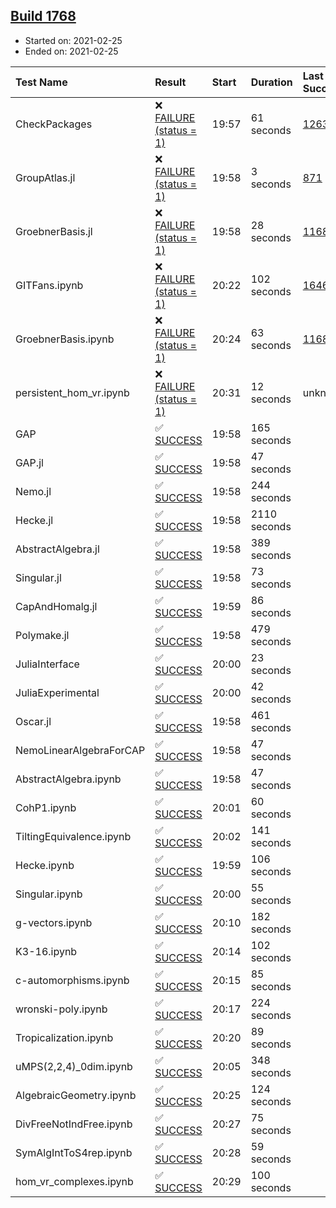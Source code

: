 ## [Build 1768](https://oscarci.mathematik.uni-kl.de/job/oscar-stable/1768/)

* Started on: 2021-02-25
* Ended on: 2021-02-25

| Test Name    | Result | Start | Duration | Last Success | First Failure |
|:-------------|:-------|:------|:---------|:-------------|:--------------|
| CheckPackages | ❌ [FAILURE (status = 1)](https://oscarci.mathematik.uni-kl.de/job/oscar-stable/1768/artifact/logs/build-1768/CheckPackages.log) | 19:57 | 61 seconds | [1263](https://oscarci.mathematik.uni-kl.de/job/oscar-stable/1263/) | [1264](https://oscarci.mathematik.uni-kl.de/job/oscar-stable/1264/) |
| GroupAtlas.jl | ❌ [FAILURE (status = 1)](https://oscarci.mathematik.uni-kl.de/job/oscar-stable/1768/artifact/logs/build-1768/GroupAtlas.jl.log) | 19:58 | 3 seconds | [871](https://oscarci.mathematik.uni-kl.de/job/oscar-stable/871/) | [872](https://oscarci.mathematik.uni-kl.de/job/oscar-stable/872/) |
| GroebnerBasis.jl | ❌ [FAILURE (status = 1)](https://oscarci.mathematik.uni-kl.de/job/oscar-stable/1768/artifact/logs/build-1768/GroebnerBasis.jl.log) | 19:58 | 28 seconds | [1168](https://oscarci.mathematik.uni-kl.de/job/oscar-stable/1168/) | [1169](https://oscarci.mathematik.uni-kl.de/job/oscar-stable/1169/) |
| GITFans.ipynb | ❌ [FAILURE (status = 1)](https://oscarci.mathematik.uni-kl.de/job/oscar-stable/1768/artifact/logs/build-1768/GITFans.ipynb.log) | 20:22 | 102 seconds | [1646](https://oscarci.mathematik.uni-kl.de/job/oscar-stable/1646/) | [1647](https://oscarci.mathematik.uni-kl.de/job/oscar-stable/1647/) |
| GroebnerBasis.ipynb | ❌ [FAILURE (status = 1)](https://oscarci.mathematik.uni-kl.de/job/oscar-stable/1768/artifact/logs/build-1768/GroebnerBasis.ipynb.log) | 20:24 | 63 seconds | [1168](https://oscarci.mathematik.uni-kl.de/job/oscar-stable/1168/) | [1169](https://oscarci.mathematik.uni-kl.de/job/oscar-stable/1169/) |
| persistent_hom_vr.ipynb | ❌ [FAILURE (status = 1)](https://oscarci.mathematik.uni-kl.de/job/oscar-stable/1768/artifact/logs/build-1768/persistent_hom_vr.ipynb.log) | 20:31 | 12 seconds | unknown | unknown |
| GAP | ✅ [SUCCESS](https://oscarci.mathematik.uni-kl.de/job/oscar-stable/1768/artifact/logs/build-1768/GAP.log) | 19:58 | 165 seconds |  |  |
| GAP.jl | ✅ [SUCCESS](https://oscarci.mathematik.uni-kl.de/job/oscar-stable/1768/artifact/logs/build-1768/GAP.jl.log) | 19:58 | 47 seconds |  |  |
| Nemo.jl | ✅ [SUCCESS](https://oscarci.mathematik.uni-kl.de/job/oscar-stable/1768/artifact/logs/build-1768/Nemo.jl.log) | 19:58 | 244 seconds |  |  |
| Hecke.jl | ✅ [SUCCESS](https://oscarci.mathematik.uni-kl.de/job/oscar-stable/1768/artifact/logs/build-1768/Hecke.jl.log) | 19:58 | 2110 seconds |  |  |
| AbstractAlgebra.jl | ✅ [SUCCESS](https://oscarci.mathematik.uni-kl.de/job/oscar-stable/1768/artifact/logs/build-1768/AbstractAlgebra.jl.log) | 19:58 | 389 seconds |  |  |
| Singular.jl | ✅ [SUCCESS](https://oscarci.mathematik.uni-kl.de/job/oscar-stable/1768/artifact/logs/build-1768/Singular.jl.log) | 19:58 | 73 seconds |  |  |
| CapAndHomalg.jl | ✅ [SUCCESS](https://oscarci.mathematik.uni-kl.de/job/oscar-stable/1768/artifact/logs/build-1768/CapAndHomalg.jl.log) | 19:59 | 86 seconds |  |  |
| Polymake.jl | ✅ [SUCCESS](https://oscarci.mathematik.uni-kl.de/job/oscar-stable/1768/artifact/logs/build-1768/Polymake.jl.log) | 19:58 | 479 seconds |  |  |
| JuliaInterface | ✅ [SUCCESS](https://oscarci.mathematik.uni-kl.de/job/oscar-stable/1768/artifact/logs/build-1768/JuliaInterface.log) | 20:00 | 23 seconds |  |  |
| JuliaExperimental | ✅ [SUCCESS](https://oscarci.mathematik.uni-kl.de/job/oscar-stable/1768/artifact/logs/build-1768/JuliaExperimental.log) | 20:00 | 42 seconds |  |  |
| Oscar.jl | ✅ [SUCCESS](https://oscarci.mathematik.uni-kl.de/job/oscar-stable/1768/artifact/logs/build-1768/Oscar.jl.log) | 19:58 | 461 seconds |  |  |
| NemoLinearAlgebraForCAP | ✅ [SUCCESS](https://oscarci.mathematik.uni-kl.de/job/oscar-stable/1768/artifact/logs/build-1768/NemoLinearAlgebraForCAP.log) | 19:58 | 47 seconds |  |  |
| AbstractAlgebra.ipynb | ✅ [SUCCESS](https://oscarci.mathematik.uni-kl.de/job/oscar-stable/1768/artifact/logs/build-1768/AbstractAlgebra.ipynb.log) | 19:58 | 47 seconds |  |  |
| CohP1.ipynb | ✅ [SUCCESS](https://oscarci.mathematik.uni-kl.de/job/oscar-stable/1768/artifact/logs/build-1768/CohP1.ipynb.log) | 20:01 | 60 seconds |  |  |
| TiltingEquivalence.ipynb | ✅ [SUCCESS](https://oscarci.mathematik.uni-kl.de/job/oscar-stable/1768/artifact/logs/build-1768/TiltingEquivalence.ipynb.log) | 20:02 | 141 seconds |  |  |
| Hecke.ipynb | ✅ [SUCCESS](https://oscarci.mathematik.uni-kl.de/job/oscar-stable/1768/artifact/logs/build-1768/Hecke.ipynb.log) | 19:59 | 106 seconds |  |  |
| Singular.ipynb | ✅ [SUCCESS](https://oscarci.mathematik.uni-kl.de/job/oscar-stable/1768/artifact/logs/build-1768/Singular.ipynb.log) | 20:00 | 55 seconds |  |  |
| g-vectors.ipynb | ✅ [SUCCESS](https://oscarci.mathematik.uni-kl.de/job/oscar-stable/1768/artifact/logs/build-1768/g-vectors.ipynb.log) | 20:10 | 182 seconds |  |  |
| K3-16.ipynb | ✅ [SUCCESS](https://oscarci.mathematik.uni-kl.de/job/oscar-stable/1768/artifact/logs/build-1768/K3-16.ipynb.log) | 20:14 | 102 seconds |  |  |
| c-automorphisms.ipynb | ✅ [SUCCESS](https://oscarci.mathematik.uni-kl.de/job/oscar-stable/1768/artifact/logs/build-1768/c-automorphisms.ipynb.log) | 20:15 | 85 seconds |  |  |
| wronski-poly.ipynb | ✅ [SUCCESS](https://oscarci.mathematik.uni-kl.de/job/oscar-stable/1768/artifact/logs/build-1768/wronski-poly.ipynb.log) | 20:17 | 224 seconds |  |  |
| Tropicalization.ipynb | ✅ [SUCCESS](https://oscarci.mathematik.uni-kl.de/job/oscar-stable/1768/artifact/logs/build-1768/Tropicalization.ipynb.log) | 20:20 | 89 seconds |  |  |
| uMPS(2,2,4)_0dim.ipynb | ✅ [SUCCESS](https://oscarci.mathematik.uni-kl.de/job/oscar-stable/1768/artifact/logs/build-1768/uMPS-2-2-4-_0dim.ipynb.log) | 20:05 | 348 seconds |  |  |
| AlgebraicGeometry.ipynb | ✅ [SUCCESS](https://oscarci.mathematik.uni-kl.de/job/oscar-stable/1768/artifact/logs/build-1768/AlgebraicGeometry.ipynb.log) | 20:25 | 124 seconds |  |  |
| DivFreeNotIndFree.ipynb | ✅ [SUCCESS](https://oscarci.mathematik.uni-kl.de/job/oscar-stable/1768/artifact/logs/build-1768/DivFreeNotIndFree.ipynb.log) | 20:27 | 75 seconds |  |  |
| SymAlgIntToS4rep.ipynb | ✅ [SUCCESS](https://oscarci.mathematik.uni-kl.de/job/oscar-stable/1768/artifact/logs/build-1768/SymAlgIntToS4rep.ipynb.log) | 20:28 | 59 seconds |  |  |
| hom_vr_complexes.ipynb | ✅ [SUCCESS](https://oscarci.mathematik.uni-kl.de/job/oscar-stable/1768/artifact/logs/build-1768/hom_vr_complexes.ipynb.log) | 20:29 | 100 seconds |  |  |
